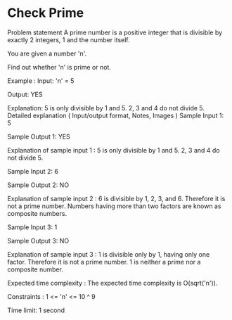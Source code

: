 
# Check Prime

Problem statement
A prime number is a positive integer that is divisible by exactly 2 integers, 1 and the number itself.



You are given a number 'n'.



Find out whether 'n' is prime or not.



Example :
Input: 'n' = 5

Output: YES

Explanation: 5 is only divisible by 1 and 5. 2, 3 and 4 do not divide 5.
Detailed explanation ( Input/output format, Notes, Images )
Sample Input 1:
5


Sample Output 1:
YES


Explanation of sample input 1 :
5 is only divisible by 1 and 5. 2, 3 and 4 do not divide 5.


Sample Input 2:
6


Sample Output 2:
NO


Explanation of sample input 2 :
6 is divisible by 1, 2, 3, and 6. Therefore it is not a prime number.
Numbers having more than two factors are known as composite numbers.


Sample Input 3:
1


Sample Output 3:
NO


Explanation of sample input 3 :
1 is divisible only by 1, having only one factor. Therefore it is not a prime number.
1 is neither a prime nor a composite number.


Expected time complexity :
The expected time complexity is O(sqrt('n')).


Constraints :
1 <= 'n' <= 10 ^ 9

Time limit: 1 second
